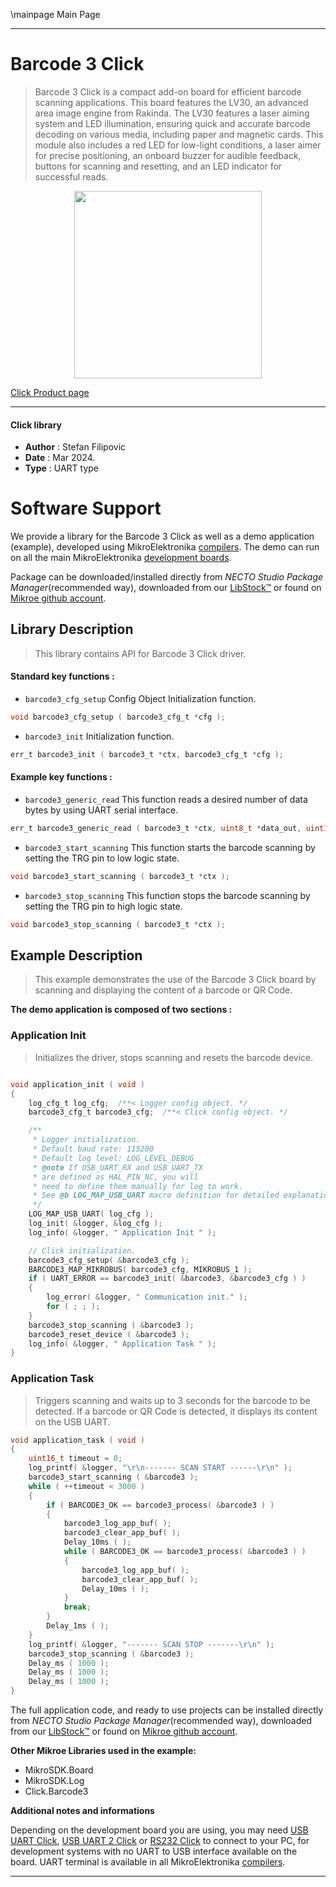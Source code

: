 \mainpage Main Page

---
# Barcode 3 Click

> Barcode 3 Click is a compact add-on board for efficient barcode scanning applications. This board features the LV30, an advanced area image engine from Rakinda. The LV30 features a laser aiming system and LED illumination, ensuring quick and accurate barcode decoding on various media, including paper and magnetic cards. This module also includes a red LED for low-light conditions, a laser aimer for precise positioning, an onboard buzzer for audible feedback, buttons for scanning and resetting, and an LED indicator for successful reads.

<p align="center">
  <img src="https://download.mikroe.com/images/click_for_ide/barcode3_click.png" height=300px>
</p>

[Click Product page](https://www.mikroe.com/barcode-3-click)

---


#### Click library

- **Author**        : Stefan Filipovic
- **Date**          : Mar 2024.
- **Type**          : UART type


# Software Support

We provide a library for the Barcode 3 Click
as well as a demo application (example), developed using MikroElektronika
[compilers](https://www.mikroe.com/necto-studio).
The demo can run on all the main MikroElektronika [development boards](https://www.mikroe.com/development-boards).

Package can be downloaded/installed directly from *NECTO Studio Package Manager*(recommended way), downloaded from our [LibStock&trade;](https://libstock.mikroe.com) or found on [Mikroe github account](https://github.com/MikroElektronika/mikrosdk_click_v2/tree/master/clicks).

## Library Description

> This library contains API for Barcode 3 Click driver.

#### Standard key functions :

- `barcode3_cfg_setup` Config Object Initialization function.
```c
void barcode3_cfg_setup ( barcode3_cfg_t *cfg );
```

- `barcode3_init` Initialization function.
```c
err_t barcode3_init ( barcode3_t *ctx, barcode3_cfg_t *cfg );
```

#### Example key functions :

- `barcode3_generic_read` This function reads a desired number of data bytes by using UART serial interface.
```c
err_t barcode3_generic_read ( barcode3_t *ctx, uint8_t *data_out, uint16_t len );
```

- `barcode3_start_scanning` This function starts the barcode scanning by setting the TRG pin to low logic state.
```c
void barcode3_start_scanning ( barcode3_t *ctx );
```

- `barcode3_stop_scanning` This function stops the barcode scanning by setting the TRG pin to high logic state.
```c
void barcode3_stop_scanning ( barcode3_t *ctx );
```

## Example Description

> This example demonstrates the use of the Barcode 3 Click board by scanning and displaying the content of a barcode or QR Code.

**The demo application is composed of two sections :**

### Application Init

> Initializes the driver, stops scanning and resets the barcode device.

```c

void application_init ( void )
{
    log_cfg_t log_cfg;  /**< Logger config object. */
    barcode3_cfg_t barcode3_cfg;  /**< Click config object. */

    /** 
     * Logger initialization.
     * Default baud rate: 115200
     * Default log level: LOG_LEVEL_DEBUG
     * @note If USB_UART_RX and USB_UART_TX 
     * are defined as HAL_PIN_NC, you will 
     * need to define them manually for log to work. 
     * See @b LOG_MAP_USB_UART macro definition for detailed explanation.
     */
    LOG_MAP_USB_UART( log_cfg );
    log_init( &logger, &log_cfg );
    log_info( &logger, " Application Init " );

    // Click initialization.
    barcode3_cfg_setup( &barcode3_cfg );
    BARCODE3_MAP_MIKROBUS( barcode3_cfg, MIKROBUS_1 );
    if ( UART_ERROR == barcode3_init( &barcode3, &barcode3_cfg ) ) 
    {
        log_error( &logger, " Communication init." );
        for ( ; ; );
    }
    barcode3_stop_scanning ( &barcode3 );
    barcode3_reset_device ( &barcode3 );
    log_info( &logger, " Application Task " );
}

```

### Application Task

> Triggers scanning and waits up to 3 seconds for the barcode to be detected.
If a barcode or QR Code is detected, it displays its content on the USB UART.

```c
void application_task ( void )
{
    uint16_t timeout = 0;
    log_printf( &logger, "\r\n------- SCAN START ------\r\n" );
    barcode3_start_scanning ( &barcode3 );
    while ( ++timeout < 3000 )
    {
        if ( BARCODE3_OK == barcode3_process( &barcode3 ) )
        {
            barcode3_log_app_buf( );
            barcode3_clear_app_buf( );
            Delay_10ms ( );
            while ( BARCODE3_OK == barcode3_process( &barcode3 ) )
            {
                barcode3_log_app_buf( );
                barcode3_clear_app_buf( );
                Delay_10ms ( );
            }
            break;
        }
        Delay_1ms ( );
    }
    log_printf( &logger, "------- SCAN STOP -------\r\n" );
    barcode3_stop_scanning ( &barcode3 );
    Delay_ms ( 1000 );
    Delay_ms ( 1000 );
    Delay_ms ( 1000 );
}
```

The full application code, and ready to use projects can be installed directly from *NECTO Studio Package Manager*(recommended way), downloaded from our [LibStock&trade;](https://libstock.mikroe.com) or found on [Mikroe github account](https://github.com/MikroElektronika/mikrosdk_click_v2/tree/master/clicks).

**Other Mikroe Libraries used in the example:**

- MikroSDK.Board
- MikroSDK.Log
- Click.Barcode3

**Additional notes and informations**

Depending on the development board you are using, you may need
[USB UART Click](https://www.mikroe.com/usb-uart-click),
[USB UART 2 Click](https://www.mikroe.com/usb-uart-2-click) or
[RS232 Click](https://www.mikroe.com/rs232-click) to connect to your PC, for
development systems with no UART to USB interface available on the board. UART
terminal is available in all MikroElektronika
[compilers](https://shop.mikroe.com/compilers).

---
